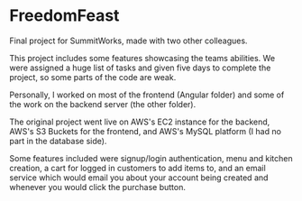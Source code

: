 # FreedomFeast
Final project for SummitWorks, made with two other colleagues.

This project includes some features showcasing the teams abilities. We were assigned a huge list of tasks and given five days to complete the project, so some parts of the code are weak.

Personally, I worked on most of the frontend (Angular folder) and some of the work on the backend server (the other folder). 

The original project went live on AWS's EC2 instance for the backend, AWS's S3 Buckets for the frontend, and AWS's MySQL platform (I had no part in the database side).

Some features included were signup/login authentication, menu and kitchen creation, a cart for logged in customers to add items to, and an email service which would email you about your account being created and whenever you would click the purchase button.
